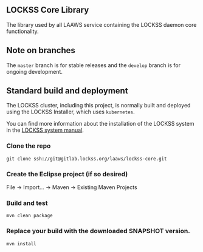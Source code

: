 ##  LOCKSS Core Library
The library used by all LAAWS service containing the LOCKSS daemon core functionality.

## Note on branches
The `master` branch is for stable releases and the `develop` branch is for
ongoing development.

## Standard build and deployment
The LOCKSS cluster, including this project, is normally built and deployed using
the LOCKSS Installer, which uses `kubernetes`.

You can find more information about the installation of the LOCKSS system in the
[LOCKSS system manual](https://docs.lockss.org/projects/manual).


### Clone the repo
`git clone ssh://git@gitlab.lockss.org/laaws/lockss-core.git`

### Create the Eclipse project (if so desired)
File -> Import... -> Maven -> Existing Maven Projects

### Build and test
`mvn clean package`

### Replace your build with the downloaded SNAPSHOT version.
`mvn install`
